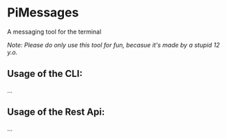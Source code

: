 # PiMessages

A messaging tool for the terminal

*Note: Please do only use this tool for fun, becasue it's made by a stupid 12 y.o.*

## Usage of the CLI:

...

## Usage of the Rest Api:

...
